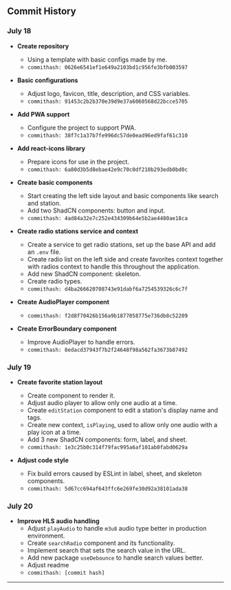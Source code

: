 ## Commit History

### July 18

- **Create repository**
  - Using a template with basic configs made by me.
  - `commithash: 0626e6541ef1e649a2103bd1c956fe3bfb003597`

- **Basic configurations**
  - Adjust logo, favicon, title, description, and CSS variables.
  - `commithash: 91453c2b2b370e39d9e37a6060568d22bcce5705`

- **Add PWA support**
  - Configure the project to support PWA.
  - `commithash: 38f7c1a37b7fe996dc57de0ead96ed9faf61c310`

- **Add react-icons library**
  - Prepare icons for use in the project.
  - `commithash: 6a80d3b5d8ebae42e9c70c0df210b293edb0bd0c`

- **Create basic components**
  - Start creating the left side layout and basic components like search and station.
  - Add two ShadCN components: button and input.
  - `commithash: 4ad84a32e7c252e434309b64e5b2ae4480ae18ca`

- **Create radio stations service and context**
  - Create a service to get radio stations, set up the base API and add an `.env` file.
  - Create radio list on the left side and create favorites context together with radios context to handle this throughout the application.
  - Add new ShadCN component: skeleton.
  - Create radio types.
  - `commithash: d4ba266620708743e91dabf6a7254539326c6c7f`

- **Create AudioPlayer component**
  - `commithash: f2d8f70426b156a9b1877058775e736db8c52209`

- **Create ErrorBoundary component**
  - Improve AudioPlayer to handle errors.
  - `commithash: 8edacd37943f7b2f24648f98a562fa3673b87492`

### July 19

- **Create favorite station layout**
  - Create component to render it.
  - Adjust audio player to allow only one audio at a time.
  - Create `editStation` component to edit a station's display name and tags.
  - Create new context, `isPlaying`, used to allow only one audio with a play icon at a time.
  - Add 3 new ShadCN components: form, label, and sheet.
  - `commithash: 1e3c25b0c314f79fac995a6af101ab0fabd0629a`

- **Adjust code style**
  - Fix build errors caused by ESLint in label, sheet, and skeleton components.
  - `commithash: 5d67cc694af643ffc6e269fe30d92a38101ada38`

### July 20

- **Improve HLS audio handling**
  - Adjust `playAudio` to handle `m3u8` audio type better in production environment.
  - Create `searchRadio` component and its functionality.
  - Implement search that sets the search value in the URL.
  - Add new package `useDebounce` to handle search values better.
  - Adjust readme
  - `commithash: [commit hash]`

---